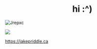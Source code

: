 <h1 align="center">hi :^) </h1>
<p align="left"> <img src="https://komarev.com/ghpvc/?username=Jrepxc" alt="Jrepxc" /> </p>

![](https://hit.yhype.me/github/profile?user_id=50683048)

https://jakepriddle.ca
